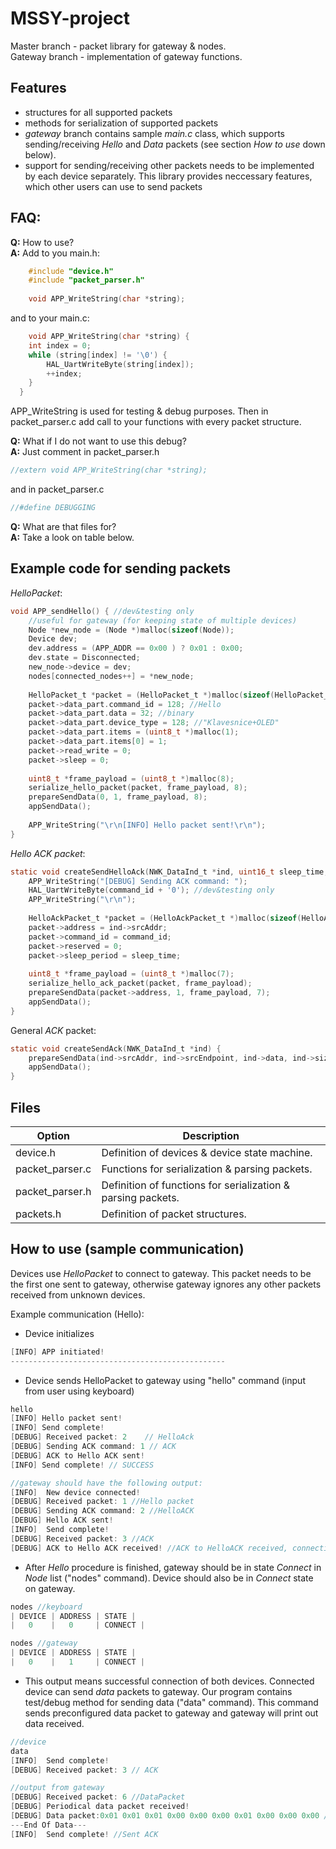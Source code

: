 
# MSSY-project
Master branch - packet library for gateway & nodes.   
Gateway branch - implementation of gateway functions.   

## Features

 - structures for all supported packets
 - methods for serialization of supported packets
 - *gateway* branch contains sample *main.c* class, which supports sending/receiving *Hello* and *Data* packets (see section *How to use* down below).
 - support for sending/receiving other packets needs to be implemented by each device separately. This library provides neccessary features, which other users can use to send packets

## FAQ: 
**Q:** How to use?   
**A:** Add to you main.h:   
``` c
    #include "device.h"
    #include "packet_parser.h"
    
    void APP_WriteString(char *string);
```
and to your main.c:
``` c
    void APP_WriteString(char *string) {
	int index = 0;
	while (string[index] != '\0') {
		HAL_UartWriteByte(string[index]);
		++index;
	}
  }   
``` 
APP_WriteString is used for testing & debug purposes. Then in packet_parser.c add call to your functions with every packet structure.   
   
   
**Q:** What if I do not want to use this debug?   
**A:** Just comment in packet_parser.h
``` c
//extern void APP_WriteString(char *string);
``` 
and in packet_parser.c
``` c
//#define DEBUGGING
```    
   
   
**Q:** What are that files for?   
**A:** Take a look on table below.      

## Example code for sending packets
*HelloPacket*:
``` c
void APP_sendHello() { //dev&testing only
	//useful for gateway (for keeping state of multiple devices)
	Node *new_node = (Node *)malloc(sizeof(Node)); 
	Device dev;
	dev.address = (APP_ADDR == 0x00 ) ? 0x01 : 0x00;
	dev.state = Disconnected;
	new_node->device = dev;
	nodes[connected_nodes++] = *new_node;
	
	HelloPacket_t *packet = (HelloPacket_t *)malloc(sizeof(HelloPacket_t));
	packet->data_part.command_id = 128; //Hello
	packet->data_part.data = 32; //binary
	packet->data_part.device_type = 128; //"Klavesnice+OLED"
	packet->data_part.items = (uint8_t *)malloc(1);
	packet->data_part.items[0] = 1;
	packet->read_write = 0;
	packet->sleep = 0;
	
	uint8_t *frame_payload = (uint8_t *)malloc(8);
	serialize_hello_packet(packet, frame_payload, 8);
	prepareSendData(0, 1, frame_payload, 8);
	appSendData();
	
	APP_WriteString("\r\n[INFO] Hello packet sent!\r\n");
}
```    

*Hello ACK packet*:
``` c
static void createSendHelloAck(NWK_DataInd_t *ind, uint16_t sleep_time, uint8_t command_id) {
	APP_WriteString("[DEBUG] Sending ACK command: ");
	HAL_UartWriteByte(command_id + '0'); //dev&testing only
	APP_WriteString("\r\n");
	
	HelloAckPacket_t *packet = (HelloAckPacket_t *)malloc(sizeof(HelloAckPacket_t));
	packet->address = ind->srcAddr;
	packet->command_id = command_id;
	packet->reserved = 0;
	packet->sleep_period = sleep_time;
	
	uint8_t *frame_payload = (uint8_t *)malloc(7);
	serialize_hello_ack_packet(packet, frame_payload);
	prepareSendData(packet->address, 1, frame_payload, 7);
	appSendData();
}
```    

General *ACK* packet:
``` c
static void createSendAck(NWK_DataInd_t *ind) {
	prepareSendData(ind->srcAddr, ind->srcEndpoint, ind->data, ind->size);
	appSendData();
}
```    
## Files
| Option | Description |
| ------ | ----------- |
| device.h  | Definition of devices & device state machine. |
| packet_parser.c | Functions for serialization & parsing packets. |
| packet_parser.h | Definition of functions for serialization & parsing packets. |
| packets.h | Definition of packet structures. |

## How to use (sample communication)
Devices use *HelloPacket* to connect to gateway. This packet needs to be the first one sent to gateway, otherwise gateway ignores any other packets received from unknown devices.

Example communication (Hello):

 - Device initializes

``` c
[INFO] APP initiated!
------------------------------------------------ 
``` 
 - Device sends HelloPacket to gateway using "hello" command (input from user using keyboard)
``` c
hello    
[INFO] Hello packet sent!    
[INFO] Send complete!
[DEBUG] Received packet: 2    // HelloAck
[DEBUG] Sending ACK command: 1 // ACK
[DEBUG] ACK to Hello ACK sent!
[INFO] Send complete! // SUCCESS

//gateway should have the following output:
[INFO]  New device connected!
[DEBUG] Received packet: 1 //Hello packet
[DEBUG] Sending ACK command: 2 //HelloACK
[DEBUG] Hello ACK sent!
[INFO]  Send complete!
[DEBUG] Received packet: 3 //ACK
[DEBUG] ACK to Hello ACK received! //ACK to HelloACK received, connection successful
``` 

- After *Hello* procedure is finished, gateway should be in state *Connect* in *Node* list ("nodes" command). Device should also be in *Connect* state on gateway.
``` c
nodes //keyboard
| DEVICE | ADDRESS | STATE |
|   0    |   0     | CONNECT |

nodes //gateway
| DEVICE | ADDRESS | STATE |
|   0    |   1     | CONNECT |
``` 
- This output means successful connection of both devices. Connected device can send *data* packets to gateway. Our program contains test/debug method for sending data ("data" command). This command sends preconfigured data packet to gateway and gateway will print out data received.
``` c
//device
data 
[INFO]  Send complete!
[DEBUG] Received packet: 3 // ACK

//output from gateway
[DEBUG] Received packet: 6 //DataPacket
[DEBUG] Periodical data packet received!
[DEBUG] Data packet:0x01 0x01 0x01 0x00 0x00 0x00 0x01 0x00 0x00 0x00 //printout of data received
---End Of Data---
[INFO]  Send complete! //Sent ACK
``` 
